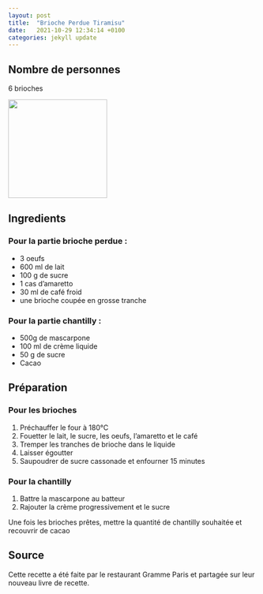 ```yaml
---
layout: post
title:  "Brioche Perdue Tiramisu"
date:   2021-10-29 12:34:14 +0100
categories: jekyll update
---
```


## Nombre de personnes

6 brioches

<img src="https://user-images.githubusercontent.com/32293385/139404840-a402ea6b-8ea7-4029-8278-d7161c9ebc9f.jpeg" width="200">


## Ingredients

### Pour la partie brioche perdue : 

- 3 oeufs 
- 600 ml de lait
- 100 g de sucre 
- 1 cas d’amaretto
- 30 ml de café froid
- une brioche coupée en grosse tranche

### Pour la partie chantilly : 

- 500g de mascarpone 
- 100 ml de crème liquide 
- 50 g de sucre
- Cacao

## Préparation

### Pour les brioches 

1. Préchauffer le four à 180°C
2. Fouetter le lait, le sucre, les oeufs, l’amaretto et le café 
3. Tremper les tranches de brioche dans le liquide 
4. Laisser égoutter 
5. Saupoudrer de sucre cassonade et enfourner 15 minutes  

### Pour la chantilly 
1. Battre la mascarpone au batteur
2. Rajouter la crème progressivement et le sucre

Une fois les brioches prêtes, mettre la quantité de chantilly souhaitée et recouvrir de cacao

## Source

Cette recette a été faite par le restaurant Gramme Paris et partagée sur leur nouveau livre de recette.
